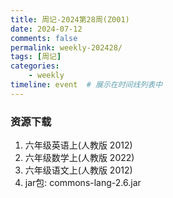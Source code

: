 ```yaml
---
title: 周记-2024第28周(Z001)
date: 2024-07-12
comments: false
permalink: weekly-202428/
tags: [周记]
categories: 
    - weekly
timeline: event  # 展示在时间线列表中
---
```


### 资源下载
1. 六年级英语上(人教版 2012)
2. 六年级数学上(人教版 2022)
3. 六年级语文上(人教版 2012)
4. jar包: commons-lang-2.6.jar
   

